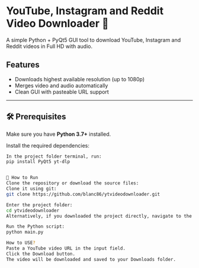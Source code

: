 # YouTube, Instagram and Reddit Video Downloader 🎥

A simple Python + PyQt5 GUI tool to download YouTube, Instagram and Reddit videos in Full HD with audio.

## Features
- Downloads highest available resolution (up to 1080p)
- Merges video and audio automatically
- Clean GUI with pasteable URL support

---

## 🛠️ Prerequisites

Make sure you have **Python 3.7+** installed.

Install the required dependencies:

```bash
In the project folder terminal, run:
pip install PyQt5 yt-dlp


🚀 How to Run
Clone the repository or download the source files:
Clone it using git:
git clone https://github.com/blanc86/ytvideodownloader.git

Enter the project folder:
cd ytvideodownloader
Alternatively, if you downloaded the project directly, navigate to the project folder.

Run the Python script:
python main.py

How to USE?
Paste a YouTube video URL in the input field.
Click the Download button.
The video will be downloaded and saved to your Downloads folder.
